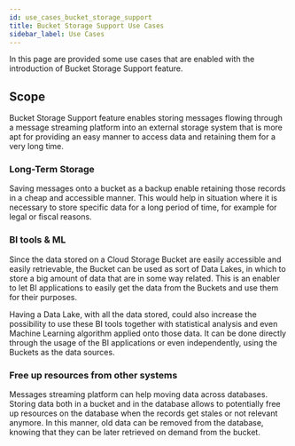 ```yaml
---
id: use_cases_bucket_storage_support
title: Bucket Storage Support Use Cases
sidebar_label: Use Cases
---
```


In this page are provided some use cases that are enabled with the introduction of Bucket Storage Support feature.

## Scope

Bucket Storage Support feature enables storing messages flowing through a message streaming platform into an external storage
system that is more apt for providing an easy manner to access data and retaining them for a very long time.

### Long-Term Storage

Saving messages onto a bucket as a backup enable retaining those records in a cheap and accessible manner. This would
help in situation where it is necessary to store specific data for a long period of time, for example for legal or fiscal reasons.

### BI tools & ML

Since the data stored on a Cloud Storage Bucket are easily accessible and easily retrievable, the Bucket can be used as sort of Data Lakes,
in which to store a big amount of data that are in some way related. This is an enabler to let BI applications to easily get the data
from the Buckets and use them for their purposes.

Having a Data Lake, with all the data stored, could also increase the possibility to use these BI tools together with statistical analysis and even Machine Learning algorithm
applied onto those data. It can be done directly through the usage of the BI applications or even independently, using the Buckets as the data sources.

### Free up resources from other systems

Messages streaming platform can help moving data across databases. Storing data both in a bucket and in the database allows to
potentially free up resources on the database when the records get stales or not relevant anymore. In this manner, old data
can be removed from the database, knowing that they can be later retrieved on demand from the bucket.